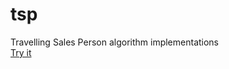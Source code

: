 # tsp
Travelling Sales Person algorithm implementations<br>
<a href="https://ben.aihosting.co.uk/tsp">Try it</a>
